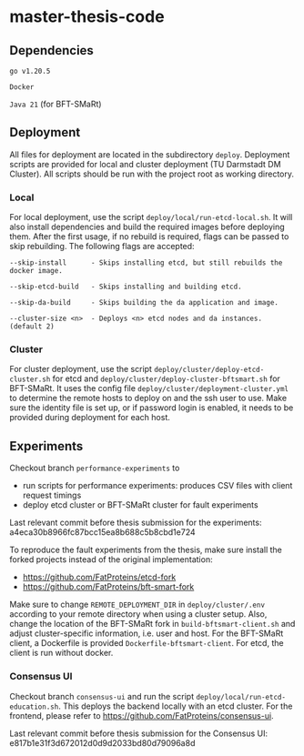 # master-thesis-code

## Dependencies
`go v1.20.5`

`Docker`

`Java 21` (for BFT-SMaRt)

## Deployment

All files for deployment are located in the subdirectory `deploy`.
Deployment scripts are provided for local and cluster deployment (TU Darmstadt DM Cluster).
All scripts should be run with the project root as working directory.

### Local

For local deployment, use the script `deploy/local/run-etcd-local.sh`.
It will also install dependencies and build the required images before deploying them.
After the first usage, if no rebuild is required, flags can be passed to skip rebuilding.
The following flags are accepted:

```
--skip-install      - Skips installing etcd, but still rebuilds the docker image.

--skip-etcd-build   - Skips installing and building etcd.

--skip-da-build     - Skips building the da application and image.

--cluster-size <n>  - Deploys <n> etcd nodes and da instances. (default 2)
```

### Cluster

For cluster deployment, use the script `deploy/cluster/deploy-etcd-cluster.sh` for etcd
and `deploy/cluster/deploy-cluster-bftsmart.sh` for BFT-SMaRt.
It uses the config file `deploy/cluster/deployment-cluster.yml` to determine the
remote hosts to deploy on and the ssh user to use.
Make sure the identity file is set up, or if password login is enabled, it needs to be
provided during deployment for each host.

## Experiments
Checkout branch `performance-experiments` to
- run scripts for performance experiments: produces CSV files with client request
  timings
- deploy etcd cluster or BFT-SMaRt cluster for fault experiments

Last relevant commit before thesis submission for the experiments: a4eca30b8966fc87bcc15ea8b688c5b8cbd1e724

To reproduce the fault experiments from the thesis, make sure install the forked projects
instead of the original implementation:
- https://github.com/FatProteins/etcd-fork
- https://github.com/FatProteins/bft-smart-fork

Make sure to change `REMOTE_DEPLOYMENT_DIR` in `deploy/cluster/.env` according to your remote directory when using
a cluster setup.
Also, change the location of the BFT-SMaRt fork in `build-bftsmart-client.sh` and adjust cluster-specific
information, i.e. user and host.
For the BFT-SMaRt client, a Dockerfile is provided `Dockerfile-bftsmart-client`. For etcd, the client is run
without docker.

### Consensus UI
Checkout branch `consensus-ui` and run the script `deploy/local/run-etcd-education.sh`.
This deploys the backend locally with an etcd cluster.
For the frontend, please refer to https://github.com/FatProteins/consensus-ui.

Last relevant commit before thesis submission for the Consensus UI: e817b1e31f3d672012d0d9d2033bd80d79096a8d